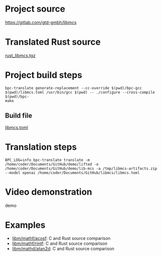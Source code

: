 # Project source

https://gitlab.com/gtd-gmbh/libmcs


# Translated Rust source

[rust_libmcs.tgz](rust_libmcs.tgz)

# Project build steps

```
bpc-translate generate-replacement --cc-override $(pwd)/bpc-gcc $(pwd)/libmcs.toml /usr/bin/gcc $(pwd) -- ./configure --cross-compile $(pwd)/bpc-
make
```

## Build file

[libmcs.toml](libmcs.toml)

# Translation steps

```
BPC_LOG=info bpc-translate translate -m /home/coder/Documents/GitHub/demo/lifted -o /home/coder/Documents/GitHub/demo/lib-mcs -a /tmp/libmcs-artifacts.zip --model openai /home/coder/Documents/GitHub/libmcs/libmcs.toml
```

# Video demonstration

demo

# Examples 

- [libm/mathf/acosf](libm_mathf_acosf.jpg): C and Rust source comparison
- [libm/mathf/rintf](libm_mathf_rinf.jpg): C and Rust source comparison
- [libm/mathd/atan2d](libm_mathd_atan2d.jpg): C and Rust source comparison





